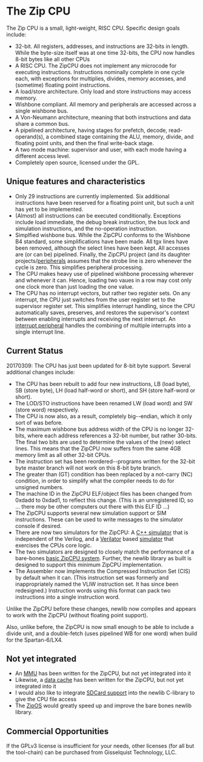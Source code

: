 # The Zip CPU

The Zip CPU is a small, light-weight, RISC CPU.  Specific design goals include:
- 32-bit.  All registers, addresses, and instructions are 32-bits in length.  While the byte-size itself was at one time 32-bits, the CPU now handles 8-bit bytes like all other CPUs
- A RISC CPU.  The ZipCPU does not implement any microcode for executing instructions.  Instructions nominally complete in one cycle each, with exceptions for multiplies, divides, memory accesses, and (sometime) floating point instructions.
- A load/store architecture.  Only load and store instructions may access memory.
- Wishbone compliant.  All memory and peripherals are accessed across a single wishbone bus.
- A Von-Neumann architecture, meaning that both instructions and data share a common bus.
- A pipelined architecture, having stages for prefetch, decode, read-operand(s), a combined stage containing the ALU, memory, divide, and floating point units, and then the final write-back stage.
- A two mode machine: supervisor and user, with each mode having a different access level.
- Completely open source, licensed under the GPL.

## Unique features and characteristics

- Only 29 instructions are currently implemented.  Six additional instructions have been reserved for a floating point unit, but such a unit has yet to be implemented.
- (Almost) all instructions can be executed conditionally.  Exceptions include load immediate, the debug break instruction, the bus lock and simulation instructions, and the no-operation instruction.
- Simplfied wishbone bus.  While the ZipCPU conforms to the Wishbone B4 standard, some simplifications have been made.  All tgx lines have been removed, although the select lines have been kept.  All accesses are (or can be) pipelined.  Finally, the ZipCPU project (and its daughter projects/[peripherals](rtl/peripherals) assumes that the strobe line is zero whenever the cycle is zero.  This simplifies peripheral processing.
- The CPU makes heavy use of pipelined wishbone processing wherever and whenever it can.  Hence, loading two vaues in a row may cost only one clock more than just loading the one value.
- The CPU has no interrupt vectors, but rather two register sets.  On any interrupt, the CPU just switches from the user register set to the supervisor register set.  This simplifies interrupt handling, since the CPU automatically saves, preserves, and restores the supervisor's context between enabling interrupts and receiving the next interrupt.  An [interrupt peripheral](rtl/peripherals/icontrol.v) handles the combining of multiple interrupts into a single interrupt line.

## Current Status

20170309: The CPU has just been updated for 8-bit byte support.  Several additional changes include:
- The CPU has been rebuilt to add four new instructions, LB (load byte), SB (store byte), LH (load half-word or short), and SH (store half-word or short). 
- The LOD/STO instructions have been renamed LW (load word) and SW (store word) respectively.
- The CPU is now also, as a result, completely big--endian, which it only sort of was before. 
- The maximum wishbone bus address width of the CPU is no longer 32-bits, where each address references a 32-bit number, but rather 30-bits.  The final two bits are used to determine the values of the (new) select lines.  This means that the ZipCPU now suffers from the same 4GB memory limit as all other 32-bit CPUs.
- The instruction set has been reordered--programs written for the 32-bit byte master branch will not work on this 8-bit byte branch.
- The greater than (GT) condition has been replaced by a not-carry (NC) condition, in order to simplify what the compiler needs to do for unsigned numbers.
- The machine ID in the ZipCPU ELF/object files has been changed from 0xdadd to 0xdad1, to reflect this change.  (This is an unregistered ID, so ... there _may_ be other computers out there with this ELF ID ...)
- The ZipCPU supports several new simulation support or SIM instructions.  These can be used to write messages to the simulator console if desired.
- There are now two simulators for the ZipCPU: A [C++ simulator](sim/cpp) that is independent of the Verilog, and a [Verilator](https://www.veripool.org/wiki/verilator) based [simulator](sim/verilated) that exercises the CPUs core logic.
- The two simulators are designed to closely match the performance of a bare-bones [basic ZipCPU system](https://github.com/ZipCPU/zbasic).  Further, the newlib library as built is designed to support this minimum ZipCPU implementation.
- The Assembler now implements the Compressed Instruction Set (CIS) by default when it can.  (This instruction set was formerly and inappropriately named the VLIW instruction set.  It has since been redesigned.)  Instruction words using this format can pack two instructions into a single instruction word.

Unlike the ZipCPU before these changes, newlib now compiles and appears to work with the ZipCPU (without floating point support).

Also, unlike before, the ZipCPU is now small enough to be able to include a divide unit, and a double-fetch (uses pipelined WB for one word) when build for the Spartan-6/LX4.
## Not yet integrated

- An [MMU](rtl/peripherals/zipmmu.v) has been written for the ZipCPU, but not yet integrated into it
- Likewise, a [data cache](../../tree/master/rtl/core/dcache.v) has been written for the ZipCPU, but not yet integrated into it
- I would also like to integrate [SDCard support](https://github.com/ZipCPU/sdspi) into the newlib C-library to give the CPU file access
- The [ZipOS](https://github.com/ZipCPU/s6soc/tree/master/sw/zipos) would greatly speed up and improve the bare bones newlib library.

## Commercial Opportunities

If the GPLv3 license is insufficient for your needs, other licenses (for all but
the tool-chain) can be purchased from Gisselquist Technology, LLC.

